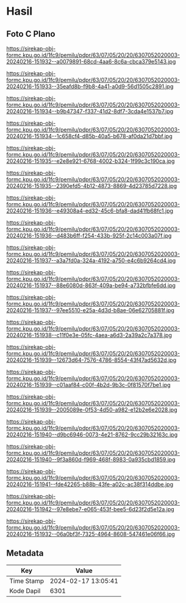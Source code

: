 # Hasil

## Foto C Plano

https://sirekap-obj-formc.kpu.go.id/1fc9/pemilu/pdpr/63/07/05/20/20/6307052020003-20240216-151932--a0079891-68cd-4aa6-8c6a-cbca379e5143.jpg

https://sirekap-obj-formc.kpu.go.id/1fc9/pemilu/pdpr/63/07/05/20/20/6307052020003-20240216-151933--35eafd8b-f9b8-4a41-a0d9-56d1505c2891.jpg

https://sirekap-obj-formc.kpu.go.id/1fc9/pemilu/pdpr/63/07/05/20/20/6307052020003-20240216-151934--b9b47347-f337-41d2-8df7-3cda4e1537b7.jpg

https://sirekap-obj-formc.kpu.go.id/1fc9/pemilu/pdpr/63/07/05/20/20/6307052020003-20240216-151934--1c658cf4-d85b-40a5-b678-af0da21d7bbf.jpg

https://sirekap-obj-formc.kpu.go.id/1fc9/pemilu/pdpr/63/07/05/20/20/6307052020003-20240216-151935--e2e8e921-6768-4002-b324-1f99c3c190ca.jpg

https://sirekap-obj-formc.kpu.go.id/1fc9/pemilu/pdpr/63/07/05/20/20/6307052020003-20240216-151935--2390efd5-4b12-4873-8869-4d23785d7228.jpg

https://sirekap-obj-formc.kpu.go.id/1fc9/pemilu/pdpr/63/07/05/20/20/6307052020003-20240216-151936--e49308a4-ed32-45c6-bfa8-dad41fb68fc1.jpg

https://sirekap-obj-formc.kpu.go.id/1fc9/pemilu/pdpr/63/07/05/20/20/6307052020003-20240216-151936--d483b6ff-f254-433b-925f-2c14c003a07f.jpg

https://sirekap-obj-formc.kpu.go.id/1fc9/pemilu/pdpr/63/07/05/20/20/6307052020003-20240216-151937--a3a7fd0a-324a-4192-a750-e4c6b9264cd4.jpg

https://sirekap-obj-formc.kpu.go.id/1fc9/pemilu/pdpr/63/07/05/20/20/6307052020003-20240216-151937--88e6080d-863f-409a-be94-a732bfbfe6dd.jpg

https://sirekap-obj-formc.kpu.go.id/1fc9/pemilu/pdpr/63/07/05/20/20/6307052020003-20240216-151937--97ee5510-e25a-4d3d-b8ae-06e62705881f.jpg

https://sirekap-obj-formc.kpu.go.id/1fc9/pemilu/pdpr/63/07/05/20/20/6307052020003-20240216-151938--c11f0e3e-05fc-4aea-a6d3-2a39a2c7a378.jpg

https://sirekap-obj-formc.kpu.go.id/1fc9/pemilu/pdpr/63/07/05/20/20/6307052020003-20240216-151939--12673d64-7576-4786-8554-43f47ad5632d.jpg

https://sirekap-obj-formc.kpu.go.id/1fc9/pemilu/pdpr/63/07/05/20/20/6307052020003-20240216-151939--c01aaf84-c00f-4b2d-9b3c-0f81570f7be1.jpg

https://sirekap-obj-formc.kpu.go.id/1fc9/pemilu/pdpr/63/07/05/20/20/6307052020003-20240216-151939--2005089e-0f53-4d50-a982-e12b2e6e2028.jpg

https://sirekap-obj-formc.kpu.go.id/1fc9/pemilu/pdpr/63/07/05/20/20/6307052020003-20240216-151940--d9bc6946-0073-4e21-8762-9cc29b32163c.jpg

https://sirekap-obj-formc.kpu.go.id/1fc9/pemilu/pdpr/63/07/05/20/20/6307052020003-20240216-151940--9f3a860d-f969-468f-8983-0a935cbd1859.jpg

https://sirekap-obj-formc.kpu.go.id/1fc9/pemilu/pdpr/63/07/05/20/20/6307052020003-20240216-151941--fde42265-b88b-43fe-a02c-ac38f314ddbe.jpg

https://sirekap-obj-formc.kpu.go.id/1fc9/pemilu/pdpr/63/07/05/20/20/6307052020003-20240216-151942--97e8ebe7-e065-453f-bee5-6d23f2d5e12a.jpg

https://sirekap-obj-formc.kpu.go.id/1fc9/pemilu/pdpr/63/07/05/20/20/6307052020003-20240216-151932--06a0bf3f-7325-4964-8608-547461e06f66.jpg


## Metadata

| Key        | Value               |
| ---------- | ------------------- |
| Time Stamp | 2024-02-17 13:05:41 |
| Kode Dapil | 6301                |



